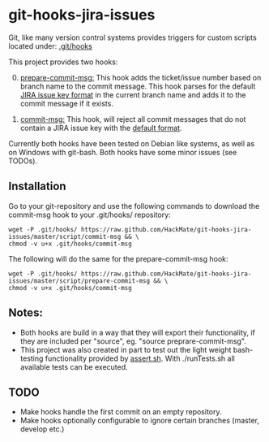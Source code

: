 git-hooks-jira-issues
=====================

Git, like many version control systems provides triggers for custom scripts located under: [.git/hooks](http://git-scm.com/book/be/v2/Customizing-Git-Git-Hooks)

This project provides two hooks:

0. [prepare-commit-msg:](script/prepare-commit-msg) This hook adds the ticket/issue number based on branch name to the commit message. This hook parses for the default [JIRA issue key format](https://confluence.atlassian.com/display/JIRA/Changing+the+Project+Key+Format) in the current branch name and adds it to the commit message if it exists.

0. [commit-msg:](script/commit-msg) This hook, will reject all commit messages that do not contain a JIRA issue key with the [default format](https://confluence.atlassian.com/display/JIRA/Changing+the+Project+Key+Format).


Currently both hooks have been tested on Debian like systems, as well as on Windows with git-bash. Both hooks have some minor issues (see TODOs).

Installation
------------

Go to your git-repository and use the following commands to download the commit-msg hook to your .git/hooks/ repository:

    wget -P .git/hooks/ https://raw.github.com/HackMate/git-hooks-jira-issues/master/script/commit-msg && \
    chmod -v u+x .git/hooks/commit-msg

The following will do the same for the prepare-commit-msg hook:

    wget -P .git/hooks/ https://raw.github.com/HackMate/git-hooks-jira-issues/master/script/prepare-commit-msg && \
    chmod -v u+x .git/hooks/commit-msg



Notes:
------

* Both hooks are build in a way that they will export their functionality, if they are included per "source", eg. "source preprare-commit-msg".
* This project was also created in part to test out the light weight bash-testing functionality provided by [assert.sh](https://github.com/lehmannro/assert.sh). With ./runTests.sh all available tests can be executed.


TODO
----
* Make hooks handle the first commit on an empty repository.
* Make hooks optionally configurable to ignore certain branches (master, develop etc.)
